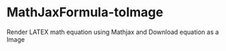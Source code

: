 # MathJaxFormula-toImage
Render LATEX math equation using Mathjax and Download equation as a Image



